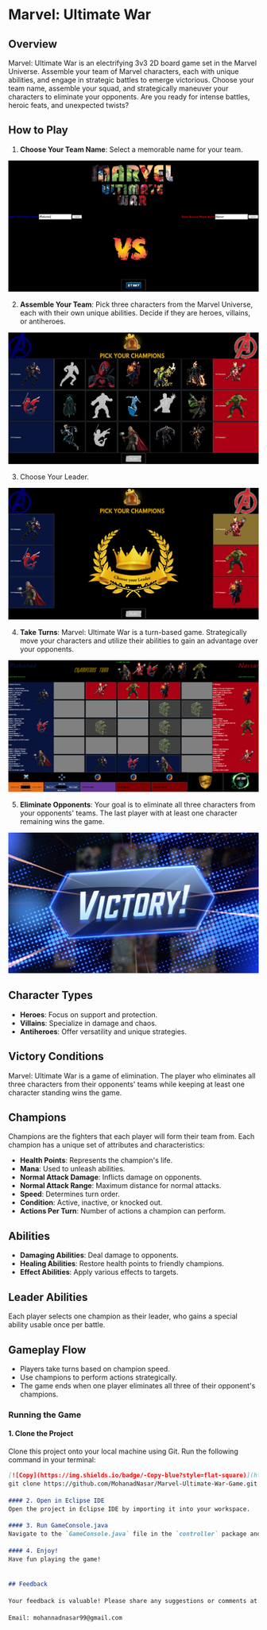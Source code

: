 # Marvel: Ultimate War

## Overview

Marvel: Ultimate War is an electrifying 3v3 2D board game set in the Marvel Universe. Assemble your team of Marvel characters, each with unique abilities, and engage in strategic battles to emerge victorious. Choose your team name, assemble your squad, and strategically maneuver your characters to eliminate your opponents. Are you ready for intense battles, heroic feats, and unexpected twists?

## How to Play

1. **Choose Your Team Name**: Select a memorable name for your team.

![ChooseYourName](https://github.com/MohanadNasar/Marvel-Ultimate-War-Game/blob/main/MarvelName.png?raw=true)

2. **Assemble Your Team**: Pick three characters from the Marvel Universe, each with their own unique abilities. Decide if they are heroes, villains, or antiheroes.

![ChooseYourName](https://github.com/MohanadNasar/Marvel-Ultimate-War-Game/blob/main/PickUrChampions.png?raw=true)

3. Choose Your Leader.

![ChooseYourName](https://github.com/MohanadNasar/Marvel-Ultimate-War-Game/blob/main/ChooseUrLeader.png?raw=true)

4. **Take Turns**: Marvel: Ultimate War is a turn-based game. Strategically move your characters and utilize their abilities to gain an advantage over your opponents.

![ChooseYourName](https://github.com/MohanadNasar/Marvel-Ultimate-War-Game/blob/main/Gameplay.png?raw=true)

5. **Eliminate Opponents**: Your goal is to eliminate all three characters from your opponents' teams. The last player with at least one character remaining wins the game.

![ChooseYourName](https://github.com/MohanadNasar/Marvel-Ultimate-War-Game/blob/main/Snap-Victory-1200x675.jpg?raw=true)


## Character Types

- **Heroes**: Focus on support and protection.
- **Villains**: Specialize in damage and chaos.
- **Antiheroes**: Offer versatility and unique strategies.

## Victory Conditions

Marvel: Ultimate War is a game of elimination. The player who eliminates all three characters from their opponents' teams while keeping at least one character standing wins the game.

## Champions

Champions are the fighters that each player will form their team from. Each champion has a unique set of attributes and characteristics:

- **Health Points**: Represents the champion's life.
- **Mana**: Used to unleash abilities.
- **Normal Attack Damage**: Inflicts damage on opponents.
- **Normal Attack Range**: Maximum distance for normal attacks.
- **Speed**: Determines turn order.
- **Condition**: Active, inactive, or knocked out.
- **Actions Per Turn**: Number of actions a champion can perform.

## Abilities

- **Damaging Abilities**: Deal damage to opponents.
- **Healing Abilities**: Restore health points to friendly champions.
- **Effect Abilities**: Apply various effects to targets.

## Leader Abilities

Each player selects one champion as their leader, who gains a special ability usable once per battle.

## Gameplay Flow

- Players take turns based on champion speed.
- Use champions to perform actions strategically.
- The game ends when one player eliminates all three of their opponent's champions.

### Running the Game

#### 1. Clone the Project
Clone this project onto your local machine using Git. Run the following command in your terminal:
```markdown
[![Copy](https://img.shields.io/badge/-Copy-blue?style=flat-square)](https://github.com/MohanadNasar/Marvel-Ultimate-War-Game.git)
git clone https://github.com/MohanadNasar/Marvel-Ultimate-War-Game.git

#### 2. Open in Eclipse IDE
Open the project in Eclipse IDE by importing it into your workspace.

#### 3. Run GameConsole.java
Navigate to the `GameConsole.java` file in the `controller` package and run it.

#### 4. Enjoy!
Have fun playing the game!


## Feedback

Your feedback is valuable! Please share any suggestions or comments at:

Email: mohannadnasar99@gmail.com
